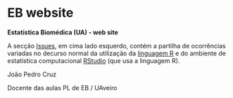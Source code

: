 # EB website

**Estatística Biomédica (UA) - web site**

A secção [Issues](https://github.com/jpcaveiro/ebwebsite/issues/), em cima lado esquerdo, contém a partilha de ocorrências variadas no decurso normal da utilização da [linguagem R](https://cloud.r-project.org/) e do ambiente de estatística computacional [RStudio](https://rstudio.com/products/rstudio/download/) (que usa a linguagem R).


João Pedro Cruz

Docente das aulas PL de EB / UAveiro
